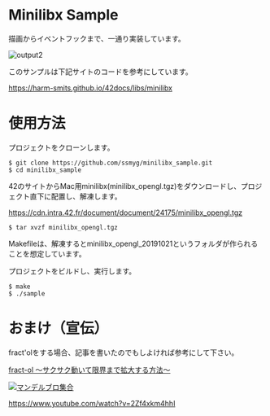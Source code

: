 # Minilibx Sample
描画からイベントフックまで、一通り実装しています。

![output2](https://github.com/ssmyg/minilibx_sample/assets/10322119/9f20837c-5217-452a-b5d2-9c55de39f4af)

このサンプルは下記サイトのコードを参考にしています。

https://harm-smits.github.io/42docs/libs/minilibx


# 使用方法
プロジェクトをクローンします。
```
$ git clone https://github.com/ssmyg/minilibx_sample.git
$ cd minilibx_sample
```

42のサイトからMac用minilibx(minilibx_opengl.tgz)をダウンロードし、プロジェクト直下に配置し、解凍します。

https://cdn.intra.42.fr/document/document/24175/minilibx_opengl.tgz

```
$ tar xvzf minilibx_opengl.tgz
```
Makefileは、解凍するとminilibx_opengl_20191021というフォルダが作られることを想定しています。

プロジェクトをビルドし、実行します。
```
$ make
$ ./sample
```

# おまけ（宣伝）
fract'olをする場合、記事を書いたのでもしよければ参考にして下さい。

[fract-ol 〜サクサク動いて限界まで拡大する方法〜](https://zenn.dev/grigri_grin/articles/5d201067dedfdb)


[![マンデルブロ集合](https://github.com/ssmyg/minilibx_sample/assets/10322119/c56287bb-9ece-4f49-88c1-a8654fe45788)](https://www.youtube.com/watch?v=2Zf4xkm4hhI)

https://www.youtube.com/watch?v=2Zf4xkm4hhI


